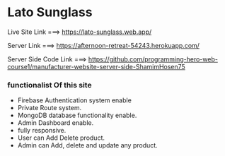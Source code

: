 # Lato Sunglass

Live Site Link ===> https://lato-sunglass.web.app/

Server Link ===> https://afternoon-retreat-54243.herokuapp.com/

Server Side Code Link ===> https://github.com/programming-hero-web-course1/manufacturer-website-server-side-ShamimHosen75

### functionalist Of this site
- Firebase Authentication system enable
- Private Route system.
- MongoDB database functionality enable.
- Admin Dashboard enable.
- fully responsive.
- User can Add Delete product.
- Admin can Add, delete and update any product.